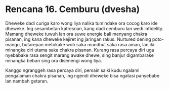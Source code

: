 # Rencana 16. Cemburu (dvesha)

Dheweke dadi curiga karo wong liya nalika tumindake ora cocog karo ide dheweke. Ing sesambetan katresnan, kang dadi cemburu lan wedi infidelity. Mamang dheweke tuwuh lan ora suwe energie bali menyang chakra pisanan, ing kana dheweke kejiret ing jaringan rakus. Nurtured dening poto-mangu, butarepan metokake woh saka mundhut saka rasa aman, lan iki minangka ciri utama saka chakra pisanan. Kurang rasa percaya diri uga nyebabake rasa sengit marang awake dhewe, sing banjur digambarake minangka beban sing ora disenengi wong liya.

Kanggo ngranggeh rasa percaya diri, pemain saiki kudu ngalami pengalaman chakra pisanan, ing ngendi dheweke bisa ngatasi panyebabe lan nambah getaran.
